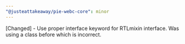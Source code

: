 ```yaml
---
"@justeattakeaway/pie-webc-core": minor
---
```


[Changed] - Use proper interface keyword for RTLmixin interface. Was using a class before which is incorrect.
